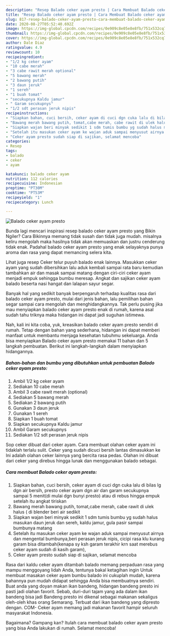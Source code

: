```yaml
---
description: "Resep Balado ceker ayam presto | Cara Membuat Balado ceker ayam presto Yang Sempurna"
title: "Resep Balado ceker ayam presto | Cara Membuat Balado ceker ayam presto Yang Sempurna"
slug: 817-resep-balado-ceker-ayam-presto-cara-membuat-balado-ceker-ayam-presto-yang-sempurna
date: 2020-08-27T05:52:40.692Z
image: https://img-global.cpcdn.com/recipes/0e909c8e05e8e8fb/751x532cq70/balado-ceker-ayam-presto-foto-resep-utama.jpg
thumbnail: https://img-global.cpcdn.com/recipes/0e909c8e05e8e8fb/751x532cq70/balado-ceker-ayam-presto-foto-resep-utama.jpg
cover: https://img-global.cpcdn.com/recipes/0e909c8e05e8e8fb/751x532cq70/balado-ceker-ayam-presto-foto-resep-utama.jpg
author: Dale Diaz
ratingvalue: 4.9
reviewcount: 10
recipeingredient:
- "1/2 kg ceker ayam"
- "10 cabe merah"
- "3 cabe rawit merah optional"
- "5 bawang merah"
- "2 bawang putih"
- "3 daun jeruk"
- "1 sereh"
- "1 buah tomat"
- "secukupnya Kaldu jamur"
- " Garam secukupnys"
- "1/2 sdt perasan jeruk nipis"
recipeinstructions:
- "Siapkan bahan, cuci bersih, ceker ayam di cuci dgn cuka lalu di bilas lg dgn air bersih, presto ceker ayam dgn air dan garam secukupnya sampai 5 menit(di mulai dgn bunyi presto) atau di rebus hingga empuk setelah itu angkat tiriskan"
- "Bawang merah bawang putih, tomat,cabe merah, cabe rawit di ulek halus ( di blender beri air sedikit"
- "Siapkan wajan beri minyak sedikit 1 sdm tumis bumbu yg sudah halus masukan daun jeruk dan sereh, kaldu jamur, gula pasir sampai bumbunya matang"
- "Setelah itu masukan ceker ayam ke wajan aduk sampai menyusut airnya dan mengental bumbunya,beri perasan jeruk nipis, cicipi rasa klu kurang garam bisa ditambah(kenapa sy ksh garam terakhir krn saat merebus ceker ayam sudah di kasih garam),"
- "Ceker ayam presto sudah siap di sajikan, selamat mencoba"
categories:
- Resep
tags:
- balado
- ceker
- ayam

katakunci: balado ceker ayam 
nutrition: 112 calories
recipecuisine: Indonesian
preptime: "PT30M"
cooktime: "PT53M"
recipeyield: "1"
recipecategory: Lunch

---
```



![Balado ceker ayam presto](https://img-global.cpcdn.com/recipes/0e909c8e05e8e8fb/751x532cq70/balado-ceker-ayam-presto-foto-resep-utama.jpg)

Bunda lagi mencari inspirasi resep balado ceker ayam presto yang Bikin Ngiler? Cara Bikinnya memang tidak susah dan tidak juga mudah. misalnya keliru mengolah maka hasilnya tidak akan memuaskan dan justru cenderung tidak enak. Padahal balado ceker ayam presto yang enak selayaknya punya aroma dan rasa yang dapat memancing selera kita.

Lihat juga resep Ceker telur puyuh balado enak lainnya. Masukkan ceker ayam yang sudah dibersihkan lalu aduk kembali sampai rata baru kemudian tambahkan air dan masak sampai matang dengan ciri-ciri ceker ayam menjadi empuk sehingga bumbu meresap. Angkat dan sajikan ceker ayam balado beserta nasi hangat dan lalapan sayur segar.

Banyak hal yang sedikit banyak berpengaruh terhadap kualitas rasa dari balado ceker ayam presto, mulai dari jenis bahan, lalu pemilihan bahan segar sampai cara mengolah dan menghidangkannya. Tak perlu pusing jika mau menyiapkan balado ceker ayam presto enak di rumah, karena asal sudah tahu triknya maka hidangan ini dapat jadi suguhan istimewa.


Nah, kali ini kita coba, yuk, kreasikan balado ceker ayam presto sendiri di rumah. Tetap dengan bahan yang sederhana, hidangan ini dapat memberi manfaat untuk membantu menjaga kesehatan tubuhmu sekeluarga. Anda bisa menyiapkan Balado ceker ayam presto memakai 11 bahan dan 5 langkah pembuatan. Berikut ini langkah-langkah dalam menyiapkan hidangannya.

<!--inarticleads1-->

##### Bahan-bahan dan bumbu yang dibutuhkan untuk pembuatan Balado ceker ayam presto:

1. Ambil 1/2 kg ceker ayam
1. Sediakan 10 cabe merah
1. Ambil 3 cabe rawit merah (optional)
1. Sediakan 5 bawang merah
1. Sediakan 2 bawang putih
1. Gunakan 3 daun jeruk
1. Gunakan 1 sereh
1. Siapkan 1 buah tomat
1. Siapkan secukupnya Kaldu jamur
1. Ambil  Garam secukupnys
1. Sediakan 1/2 sdt perasan jeruk nipis


Sop ceker dibuat dari ceker ayam. Cara membuat olahan ceker ayam ini tidaklah terlalu sulit. Ceker yang sudah dicuci bersih lantas dimasukkan ke Ini adalah olahan ceker lainnya yang bercita rasa pedas. Olahan ini dibuat dari ceker yang direbus hingga lunak dan menggunakan balado sebagai. 

<!--inarticleads2-->

##### Cara membuat Balado ceker ayam presto:

1. Siapkan bahan, cuci bersih, ceker ayam di cuci dgn cuka lalu di bilas lg dgn air bersih, presto ceker ayam dgn air dan garam secukupnya sampai 5 menit(di mulai dgn bunyi presto) atau di rebus hingga empuk setelah itu angkat tiriskan
1. Bawang merah bawang putih, tomat,cabe merah, cabe rawit di ulek halus ( di blender beri air sedikit
1. Siapkan wajan beri minyak sedikit 1 sdm tumis bumbu yg sudah halus masukan daun jeruk dan sereh, kaldu jamur, gula pasir sampai bumbunya matang
1. Setelah itu masukan ceker ayam ke wajan aduk sampai menyusut airnya dan mengental bumbunya,beri perasan jeruk nipis, cicipi rasa klu kurang garam bisa ditambah(kenapa sy ksh garam terakhir krn saat merebus ceker ayam sudah di kasih garam),
1. Ceker ayam presto sudah siap di sajikan, selamat mencoba


Rasa dari kaldu ceker ayam ditambah balado memang perpaduan rasa yang mampu menggoyang lidah Anda, tentunya bakal ketagihan ingin Untuk membuat masakan ceker ayam bumbu balado ini cukuplah mudah, karena bahannya pun mudah didapat sehingga Anda bisa membuatnya sendiri. Buat anda yang doyan makan ikan bandeng, hidangan bandeng presto ini pasti jadi olahan favorit. Sebab, duri-duri tajam yang ada dalam ikan bandeng bisa jadi Bandeng presto ini dikenal sebagai makanan sekaligus oleh-oleh khas orang Semarang. Terbuat dari ikan bandeng yang dipresto dengan. COM- Ceker ayam memang jadi makanan favorit hampir seluruh masyarakat Indonesia. 

Bagaimana? Gampang kan? Itulah cara membuat balado ceker ayam presto yang bisa Anda lakukan di rumah. Selamat mencoba!
